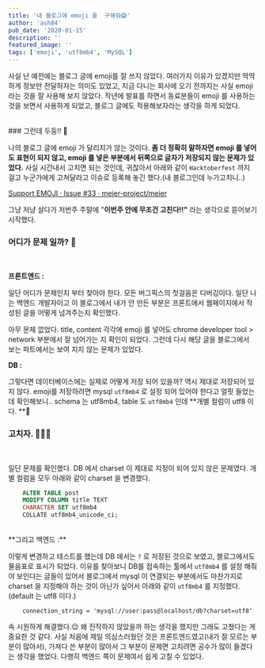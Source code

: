 ```yaml
---
title: '내 블로그에 emoji 를  구해줘😱'
author: 'ash84'
pub_date: '2020-01-15'
description: ''
featured_image: ''
tags: ['emoji', 'utf8mb4', 'MySQL']
---
```


사실 난 예전에는 블로그 글에 emoji를 잘 쓰지 않았다. 여러가지 이유가 있겠지만 딱딱하게 정보만 전달하자는 의미도 있었고, 지금 다니는 회사에 오기 전까지는 사실 emoji 라는 것을 잘 사용해 보지 않았다. 작년에 발표를 하면서 동료분들이 emoji 를 사용하는 것을 보면서 사용하게 되었고, 블로그 글에도 적용해보자라는 생각을 하게 되었다. 

<br/>
### 그런데 두둥!! 🤯
<br/>

나의 블로그 글에 emoji 가 달리지가 않는 것이다. **좀 더 정확히 말하자면 emoji 를 넣어도 표현이 되지 않고, emoji 를 넣은 부분에서 뒤쪽으로 글자가 저장되지 않는 문제가 있었다.** 사실 시간내서 고치면 되는 것인데, 귀찮아서 아래와 같이 `Hacktoberfest` 까지 걸고 누군가에게 고쳐달라고 이슈로 등록해 놓긴 했다.(내 블로그인데 누가고치니..)


[Support EMOJI · Issue #33 · meier-project/meier](https://github.com/meier-project/meier/issues/33)

그냥 저냥 살다가 저번주 주말에 "**이번주 안에 무조건 고친다!!"** 라는 생각으로 뜯어보기 시작했다. 
<br/>
### 어디가 문제 일까? 🧐
<br/>

**프론트엔드 :** 

일단 어디가 문제인지 부터 찾아야 한다. 모든 버그픽스의 첫걸음은 디버깅이다. 일단 나는 백엔드 개발자이고 이 블로그에서 내가 안 만든 부분은 프론트에서 웹페이지에서 작성된 글을 어떻게 넘겨주는지 확인했다. 

아무 문제 없었다. title, content 각각에 emoji 를 넣어도 chrome developer tool > network 부분에서 잘 넘어가는 지 확인이 되었다. 그런데 다시 해당 글을 블로그에서 보는 파트에서는 보여 지지 않는 문제가 있었다. 

**DB :** 

그렇다면 데이터베이스에는 실제로 어떻게 저장 되어 있을까? 역시 제대로 저장되어 있지 않다. emoji를 저장하려면 mysql `utf8mb4` 로 설정 되어 있어야 한다고 얼핏 들었는데 확인해보니.. schema 는 utf8mb4, table 도 `utf8mb4` 인데 **개별 컬럼이 utf8 이다. **🤯

### 고치자. 🧑🏻‍💻
<br/>

일단 문제를 확인했다. DB 에서 charset 이 제대로 지정이 되어 있지 않은 문제였다. 개별 컬럼을 모두 아래와 같이 charset 을 변경했다. 

```sql
    ALTER TABLE post
    MODIFY COLUMN title TEXT
    CHARACTER SET utf8mb4
    COLLATE utf8mb4_unicode_ci;
```

<br/>
**그리고 백엔드 :** 

이렇게 변경하고 테스트를 했는데 DB 에서는 `?` 로 저장된 것으로 보였고, 블로그에서도 물음표로 표시가 되었다. 이유를 찾아보니 DB를 접속하는 툴에서 `utf8mb4` 를 설정 해줘야 보인다는 글들이 있어서 블로그에서 mysql 이 연결되는 부분에서도 마찬가지로 charset 을 지정해야 하는 것이 아닌가 싶어서 아래와 같이 `utf8mb4` 를 지정했다. (default 는 utf8 이다.)

```
    connection_string = 'mysql://user:pass@localhost/db?charset=utf8'
```
속 시원하게 해결했다.😌 왜 진작하지 않았을까 하는 생각을 했지만 그래도 고쳤다는 게 중요한 것 같다. 사실 처음에 제일 의심스러웠던 것은 프론트엔드였고(내가 잘 모르는 부분이 많아서), 가져다 쓴 부분이 많아서 그 부분이 문제면 고치려면 공수가 많이 들겠다는 생각을 했었다. 다행히 백엔드 쪽이 문제여서 쉽게 고칠 수 있었다.
